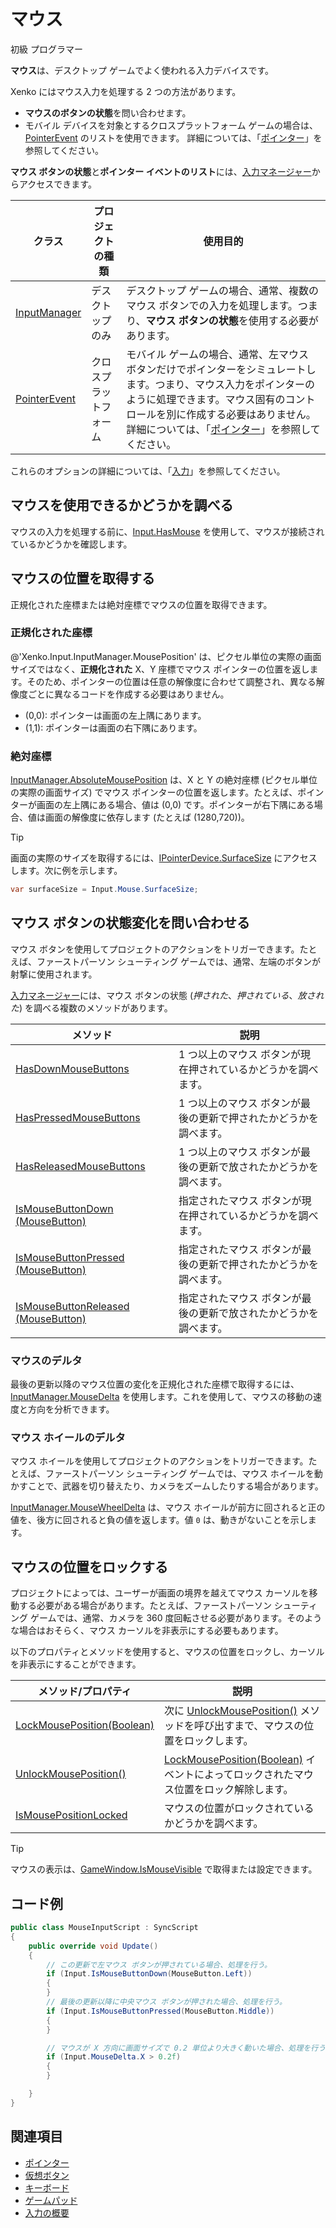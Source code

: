 # マウス

<span class="label label-doc-level">初級</span>
<span class="label label-doc-audience">プログラマー</span>

**マウス**は、デスクトップ ゲームでよく使われる入力デバイスです。

Xenko にはマウス入力を処理する 2 つの方法があります。

* **マウスのボタンの状態**を問い合わせます。
* モバイル デバイスを対象とするクロスプラットフォーム ゲームの場合は、[PointerEvent](xref:Xenko.Input.PointerEvent) のリストを使用できます。
詳細については、「[ポインター](pointers.md)」を参照してください。

**マウス ボタンの状態**と**ポインター イベントのリスト**には、[入力マネージャー](xref:Xenko.Input.InputManager)からアクセスできます。

| クラス | プロジェクトの種類 | 使用目的 |
| --- | --- | --- |
| [InputManager](xref:Xenko.Input.InputManager) | デスクトップのみ | デスクトップ ゲームの場合、通常、複数のマウス ボタンでの入力を処理します。つまり、**マウス ボタンの状態**を使用する必要があります。 |
| [PointerEvent](xref:Xenko.Input.PointerEvent) | クロスプラットフォーム | モバイル ゲームの場合、通常、左マウス ボタンだけでポインターをシミュレートします。つまり、マウス入力をポインターのように処理できます。マウス固有のコントロールを別に作成する必要はありません。詳細については、「[ポインター](pointers.md)」を参照してください。|

これらのオプションの詳細については、「[入力](index.md)」を参照してください。

## マウスを使用できるかどうかを調べる

マウスの入力を処理する前に、[Input.HasMouse](xref:Xenko.Input.InputManager.HasMouse) を使用して、マウスが接続されているかどうかを確認します。

## マウスの位置を取得する

正規化された座標または絶対座標でマウスの位置を取得できます。

### 正規化された座標

@'Xenko.Input.InputManager.MousePosition' は、ピクセル単位の実際の画面サイズではなく、**正規化された** X、Y 座標でマウス ポインターの位置を返します。そのため、ポインターの位置は任意の解像度に合わせて調整され、異なる解像度ごとに異なるコードを作成する必要はありません。

* (0,0): ポインターは画面の左上隅にあります。
* (1,1): ポインターは画面の右下隅にあります。

### 絶対座標

[InputManager.AbsoluteMousePosition](xref:Xenko.Input.InputManager.AbsoluteMousePosition) は、X と Y の絶対座標 (ピクセル単位の実際の画面サイズ) でマウス ポインターの位置を返します。たとえば、ポインターが画面の左上隅にある場合、値は (0,0) です。ポインターが右下隅にある場合、値は画面の解像度に依存します (たとえば (1280,720))。

> [!TIP]
> 画面の実際のサイズを取得するには、[IPointerDevice.SurfaceSize](xref:Xenko.Input.IPointerDevice.SurfaceSize) にアクセスします。次に例を示します。
> ```cs
> var surfaceSize = Input.Mouse.SurfaceSize;
> ```

## マウス ボタンの状態変化を問い合わせる

マウス ボタンを使用してプロジェクトのアクションをトリガーできます。たとえば、ファーストパーソン シューティング ゲームでは、通常、左端のボタンが射撃に使用されます。

[入力マネージャー](xref:Xenko.Input.InputManager)には、マウス ボタンの状態 (_押された_、_押されている_、_放された_) を調べる複数のメソッドがあります。

| メソッド | 説明
| ------ | ---
| [HasDownMouseButtons](xref:Xenko.Input.InputManager.HasDownMouseButtons) | 1 つ以上のマウス ボタンが現在押されているかどうかを調べます。
| [HasPressedMouseButtons](xref:Xenko.Input.InputManager.HasPressedMouseButtons) | 1 つ以上のマウス ボタンが最後の更新で押されたかどうかを調べます。
| [HasReleasedMouseButtons](xref:Xenko.Input.InputManager.HasReleasedMouseButtons) | 1 つ以上のマウス ボタンが最後の更新で放されたかどうかを調べます。
| [IsMouseButtonDown (MouseButton)](xref:Xenko.Input.InputManager.IsMouseButtonDown\(Xenko.Input.MouseButton\)) | 指定されたマウス ボタンが現在押されているかどうかを調べます。
| [IsMouseButtonPressed (MouseButton)](xref:Xenko.Input.InputManager.IsMouseButtonPressed\(Xenko.Input.MouseButton\)) | 指定されたマウス ボタンが最後の更新で押されたかどうかを調べます。
| [IsMouseButtonReleased (MouseButton)](xref:Xenko.Input.InputManager.IsMouseButtonReleased\(Xenko.Input.MouseButton\)) | 指定されたマウス ボタンが最後の更新で放されたかどうかを調べます。

### マウスのデルタ

最後の更新以降のマウス位置の変化を正規化された座標で取得するには、[InputManager.MouseDelta](xref:Xenko.Input.InputManager.MouseDelta) を使用します。これを使用して、マウスの移動の速度と方向を分析できます。

### マウス ホイールのデルタ

マウス ホイールを使用してプロジェクトのアクションをトリガーできます。たとえば、ファーストパーソン シューティング ゲームでは、マウス ホイールを動かすことで、武器を切り替えたり、カメラをズームしたりする場合があります。

[InputManager.MouseWheelDelta](xref:Xenko.Input.InputManager.MouseWheelDelta) は、マウス ホイールが前方に回されると正の値を、後方に回されると負の値を返します。値 `0` は、動きがないことを示します。

## マウスの位置をロックする

プロジェクトによっては、ユーザーが画面の境界を越えてマウス カーソルを移動する必要がある場合があります。たとえば、ファーストパーソン シューティング ゲームでは、通常、カメラを 360 度回転させる必要があります。そのような場合はおそらく、マウス カーソルを非表示にする必要もあります。

以下のプロパティとメソッドを使用すると、マウスの位置をロックし、カーソルを非表示にすることができます。

| メソッド/プロパティ | 説明 |
| --- | --- |
| [LockMousePosition(Boolean)](xref:Xenko.Input.InputManager.LockMousePosition\(System.Boolean\)) | 次に [UnlockMousePosition()](xref:Xenko.Input.InputManager.UnlockMousePosition) メソッドを呼び出すまで、マウスの位置をロックします。
| [UnlockMousePosition()](xref:Xenko.Input.InputManager.UnlockMousePosition) | [LockMousePosition(Boolean)](xref:Xenko.Input.InputManager.LockMousePosition\(System.Boolean\)) イベントによってロックされたマウス位置をロック解除します。
| [IsMousePositionLocked](xref:Xenko.Input.InputManager.IsMousePositionLocked) | マウスの位置がロックされているかどうかを調べます。

> [!TIP]
> マウスの表示は、[GameWindow.IsMouseVisible](xref:Xenko.Games.GameWindow.IsMouseVisible) で取得または設定できます。

## コード例

```cs
public class MouseInputScript : SyncScript
{
	public override void Update()
	{
		// この更新で左マウス ボタンが押されている場合、処理を行う。
		if (Input.IsMouseButtonDown(MouseButton.Left))
		{   
		}
		// 最後の更新以降に中央マウス ボタンが押された場合、処理を行う。
		if (Input.IsMouseButtonPressed(MouseButton.Middle))
		{  
		}

		// マウスが X 方向に画面サイズで 0.2 単位より大きく動いた場合、処理を行う。
		if (Input.MouseDelta.X > 0.2f)
		{
		}

	}
}
```

## 関連項目

* [ポインター](pointers.md)
* [仮想ボタン](virtual-buttons.md)
* [キーボード](keyboards.md)
* [ゲームパッド](gamepads.md)
* [入力の概要](index.md)
